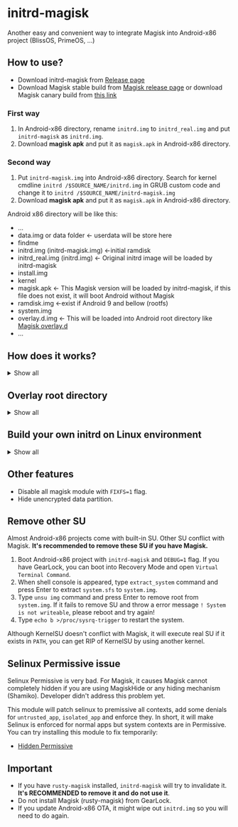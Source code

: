 # initrd-magisk
Another easy and convenient way to integrate Magisk into Android-x86 project (BlissOS, PrimeOS, ...)


## How to use?

- Download initrd-magisk from [Release page](https://github.com/HuskyDG/initrd-magisk/releases)
- Download Magisk stable build from [Magisk release page](https://github.com/topjohnwu/Magisk/releases/tag/v24.3) or download Magisk canary build from [this link](https://raw.githubusercontent.com/topjohnwu/magisk-files/canary/app-debug.apk)


### First way

1. In Android-x86 directory, rename `initrd.img` to `initrd_real.img` and put `initrd-magisk` as `initrd.img`.
2. Download **magisk apk** and put it as `magisk.apk` in Android-x86 directory.

### Second way

1. Put `initrd-magisk.img` into Android-x86 directory. Search for kernel cmdline `initrd /$SOURCE_NAME/initrd.img` in GRUB custom code and change it to `initrd /$SOURCE_NAME/initrd-magisk.img`
2. Download **magisk apk** and put it as `magisk.apk` in Android-x86 directory.


Android x86 directory will be like this:

- ...
- data.img or data folder ← userdata will be store here
- findme
- initrd.img (initrd-magisk.img) ←initial ramdisk
- initrd_real.img (initrd.img) ← Original initrd image will be loaded by initrd-magisk
- install.img
- kernel
- magisk.apk ← This Magisk version will be loaded by initrd-magisk, if this file does not exist, it will boot Android without Magisk
- ramdisk.img ←exist if Android 9 and bellow (rootfs)
- system.img
- overlay.d.img ← This will be loaded into Android root directory like [Magisk overlay.d](https://topjohnwu.github.io/Magisk/guides.html#root-directory-overlay-system)
- ...


## How does it works?

<details>
<summary>Show all</summary>

### initrd-magisk boot stage

- System launched with **initrd-magisk** (`initrd.img`) unpacked into root directory in first stage, then unpack original `initrd_real.img` to root directory.
- Extract `magisk.apk` and put binaries into `/magisk`
- Put `99_magisk` script into `/scripts`
- Launch `init` script from original `initrd_real.img` and continue to boot.

### original initrd boot stage

- Execute `99_magisk` script to patch Android's root directory
  - Mount tmpfs on `/android/dev`.
  - **On rootfs (read-write rootdir)**, directly add magisk binaries into `/android/magisk` and inject magisk services into `/init.rc`. **On system-as-root (read-only rootdir)**, mount overlay on `/android/system/etc/init`, add magisk binaries into `/android/system/etc/init/magisk` and inject magisk services into  `/android/system/etc/init/magisk.rc`.
  - **Pre-init sepolicy patch**: Patch sepolicy file by using `magiskpolicy` tool, dump it into `/android/dev/.overlay/sepolicy` and mount bind on `/sepolicy` or vendor precompiled sepolicy.
  - Unmount `/android/dev`.
- `init` switch root directory to `/android` and execute `/init` to boot Android.

### Android boot stage

- Android boot with Magisk

</details>

## Overlay root directory

<details>
<summary>Show all</summary>

- `initrd-magisk` provides an overlay system to enable developers to replace files in rootdir or add new *.rc scripts. This feature is same as [Magisk overlay.d](https://topjohnwu.github.io/Magisk/guides.html#root-directory-overlay-system) with some diffferences.
- `overlay.d.img` is a compressed ramdisk file like `initrd.img` / `ramdisk.img`.
- Here is an example of how to setup `overlay.d.img` with a custom `*.rc` script:

```
Android-x86 directory
│
├── overlay.d.img
│   ├── sbin
│   │   ├── libfoo.ko      <--- These 2 files will be copied
│   │   └── myscript.sh    <--- into Magisk's tmpfs directory
│   ├── custom.rc          <--- This file will be injected into init.rc
│   ├── res
│   │   └── random.png     <--- This file will replace /res/random.png
│   └── new_file           <--- This file will be ignored because
│                               /new_file does not exist
├── res
│   └── random.png         <--- This file will be replaced by
│                               /overlay.d/res/random.png
├── ...
├── ...  /* The rest of overlay.d.img */
│
```

- Here is an example of the `custom.rc`:

```
# Use ${MAGISKTMP} to refer to Magisk's tmpfs directory

on early-init
    setprop sys.example.foo bar
    insmod ${MAGISKTMP}/libfoo.ko
    start myservice

service myservice ${MAGISKTMP}/myscript.sh
    oneshot
```
</details>

## Build your own initrd on Linux environment

<details>
<summary>Show all</summary>

1. Prepare environment:
```
apt update; apt upgrade
pkg install git
pkg install cpio
```

2. Clone this repo by:

```
git clone http://github.com/huskydg/initrd-magisk
```

3. Change current directory to `~/initrd-magisk`:
```
cd ~/initrd-magisk
```

4. Build with these command:
```
chmod -R 777 *; ln -fs /bin/ld-linux.so.2 lib/ld-linux.so.2; find * | cpio -o -H newc | gzip > ../initrd-magisk.img
```
</details>

## Other features

- Disable all magisk module with `FIXFS=1` flag.
- Hide unencrypted data partition.

## Remove other SU

Almost Android-x86 projects come with built-in SU. Other SU conflict with Magisk. **It's recommended to remove these SU if you have Magisk.**

1. Boot Android-x86 project with `initrd-magisk` and `DEBUG=1` flag. If you have GearLock, you can boot into Recovery Mode and open `Virtual Terminal Command`.
2. When shell console is appeared, type `extract_system` command and press Enter to extract `system.sfs` to `system.img`.
3. Type `unsu img` command and press Enter to remove root from `system.img`. If it fails to remove SU and throw a error message `! System is not writeable`, please reboot and try again!
3. Type `echo b >/proc/sysrq-trigger` to restart the system.

Although KernelSU doesn't conflict with Magisk, it will execute real SU if it exists in `PATH`, you can get RIP of KernelSU by using another kernel.

## Selinux Permissive issue

Selinux Permissive is very bad. For Magisk, it causes Magisk cannot completely hidden if you are using MagiskHide or any hiding mechanism (Shamiko). Developer didn't address this problem yet. 

This module will patch selinux to premissive all contexts, add some denials for `untrusted_app`, `isolated_app` and enforce they. In short, it will make Selinux is enforced for normal apps but system contexts are in Permissive. You can try installing this module to fix temporarily:

- [Hidden Permissive](https://huskydg.github.io/hidden_permissive)

## Important

- If you have `rusty-magisk` installed, `initrd-magisk` will try to invalidate it. **It's RECOMMENDED to remove it and do not use it**.
- Do not install Magisk (rusty-magisk) from GearLock.
- If you update Android-x86 OTA, it might wipe out `initrd.img` so you will need to do again.

